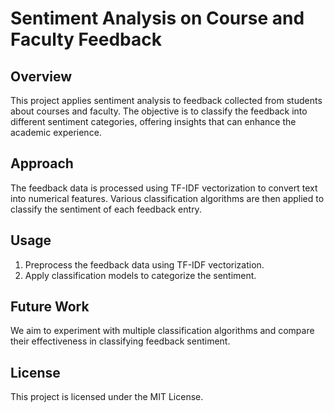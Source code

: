 # Sentiment Analysis on Course and Faculty Feedback

## Overview
This project applies sentiment analysis to feedback collected from students about courses and faculty. The objective is to classify the feedback into different sentiment categories, offering insights that can enhance the academic experience.

## Approach
The feedback data is processed using TF-IDF vectorization to convert text into numerical features. Various classification algorithms are then applied to classify the sentiment of each feedback entry.

## Usage
1. Preprocess the feedback data using TF-IDF vectorization.
2. Apply classification models to categorize the sentiment.

## Future Work
We aim to experiment with multiple classification algorithms and compare their effectiveness in classifying feedback sentiment.

## License
This project is licensed under the MIT License.

